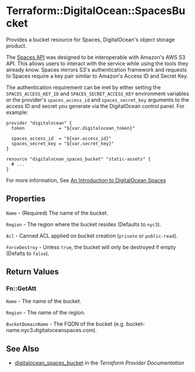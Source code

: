 # Terraform::DigitalOcean::SpacesBucket

Provides a bucket resource for Spaces, DigitalOcean's object storage product.

The [Spaces API](https://developers.digitalocean.com/documentation/spaces/) was
designed to be interoperable with Amazon's AWS S3 API. This allows users to
interact with the service while using the tools they already know. Spaces
mirrors S3's authentication framework and requests to Spaces require a key pair
similar to Amazon's Access ID and Secret Key.

The authentication requirement can be met by either setting the
`SPACES_ACCESS_KEY_ID` and `SPACES_SECRET_ACCESS_KEY` environment variables or
the provider's `spaces_access_id` and `spaces_secret_key` arguments to the
access ID and secret you generate via the DigitalOcean control panel. For
example:

```
provider "digitalocean" {
  token             = "${var.digitalocean_token}"

  spaces_access_id  = "${var.access_id}"
  spaces_secret_key = "${var.secret_key}"
}

resource "digitalocean_spaces_bucket" "static-assets" {
  # ...
}
```

For more information, See [An Introduction to DigitalOcean Spaces](https://www.digitalocean.com/community/tutorials/an-introduction-to-digitalocean-spaces)

## Properties

`Name` - (Required) The name of the bucket.

`Region` - The region where the bucket resides (Defaults to `nyc3`).

`Acl` - Canned ACL applied on bucket creation (`private` or `public-read`).

`ForceDestroy` - Unless `true`, the bucket will only be destroyed if empty (Defalts to `false`).


## Return Values

### Fn::GetAtt

`Name` - The name of the bucket.

`Region` - The name of the region.

`BucketDomainName` - The FQDN of the bucket (e.g. bucket-name.nyc3.digitaloceanspaces.com).

## See Also

* [digitalocean_spaces_bucket](https://www.terraform.io/docs/providers/digitalocean/r/spaces_bucket.html) in the _Terraform Provider Documentation_